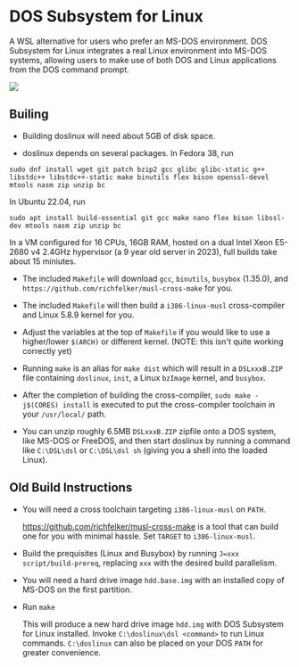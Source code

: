 # DOS Subsystem for Linux

A WSL alternative for users who prefer an MS-DOS environment. DOS Subsystem for Linux integrates a real Linux environment into MS-DOS systems, allowing users to make use of both DOS and Linux applications from the DOS command prompt.

![](https://user-images.githubusercontent.com/179065/178898715-7e30135c-7afd-4f37-83cc-cf49a4d46d79.gif)

## Builing
* Building doslinux will need about 5GB of disk space.

* doslinux depends on several packages.  In Fedora 38, run

`sudo dnf install wget git patch bzip2 gcc glibc glibc-static g++ libstdc++ libstdc++-static make binutils flex bison openssl-devel mtools nasm zip unzip bc`

In Ubuntu 22.04, run

`sudo apt install build-essential git gcc make nano flex bison libssl-dev mtools nasm zip unzip bc`

In a VM configured for 16 CPUs, 16GB RAM, hosted on a dual Intel Xeon E5-2680 v4 2.4GHz hypervisor (a 9 year old server in 2023), full builds take about 15 miniutes.

* The included `Makefile` will download `gcc`, `binutils`, `busybox` (1.35.0), and `https://github.com/richfelker/musl-cross-make` for you.

* The included `Makefile` will then build a `i386-linux-musl` cross-compiler and Linux 5.8.9 kernel for you.

* Adjust the variables at the top of `Makefile` if you would like to use a higher/lower `$(ARCH)` or different kernel. (NOTE: this isn't quite working correctly yet)

* Running `make` is an alias for `make dist` which will result in a `DSLxxxB.ZIP` file containing `doslinux`, `init`, a Linux `bzImage` kernel, and `busybox`.

* After the completion of building the cross-compiler, `sudo make -j$(CORES) install` is executed to put the cross-compiler toolchain in your `/usr/local/` path.

* You can unzip roughly 6.5MB `DSLxxxB.ZIP` zipfile onto a DOS system, like MS-DOS or FreeDOS, and then start doslinux by running a command like `C:\DSL\dsl` or `C:\DSL\dsl sh` (giving you a shell into the loaded Linux).

## Old Build Instructions

* You will need a cross toolchain targeting `i386-linux-musl` on `PATH`.

  https://github.com/richfelker/musl-cross-make is a tool that can build one for you with minimal hassle. Set `TARGET` to `i386-linux-musl`.

* Build the prequisites (Linux and Busybox) by running `J=xxx script/build-prereq`, replacing `xxx` with the desired build parallelism.

* You will need a hard drive image `hdd.base.img` with an installed copy of MS-DOS on the first partition.

* Run `make`

  This will produce a new hard drive image `hdd.img` with DOS Subsystem for Linux installed. Invoke `C:\doslinux\dsl <command>` to run Linux commands. `C:\doslinux` can also be placed on your DOS `PATH` for greater convenience.
